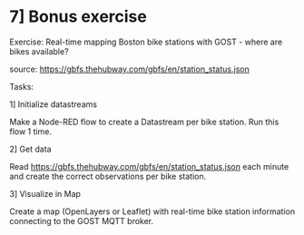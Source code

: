 # 7] Bonus exercise

Exercise: Real-time mapping Boston bike stations with GOST - 
where are bikes available? 

source: https://gbfs.thehubway.com/gbfs/en/station_status.json

Tasks:

1] Initialize datastreams

Make a Node-RED flow to create a Datastream per bike station. Run this flow 1 time.

2] Get data

Read https://gbfs.thehubway.com/gbfs/en/station_status.json each minute and create the correct 
observations per bike station.

3] Visualize in Map

Create a map (OpenLayers or Leaflet) with real-time bike station information connecting to the GOST MQTT broker.





